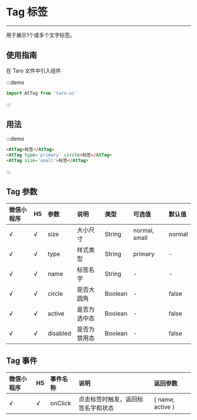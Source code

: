 # Tag 标签

---

用于展示1个或多个文字标签。

## 使用指南

在 Taro 文件中引入组件

:::demo
```js
import AtTag from 'taro-ui'
```
:::

## 用法

:::demo
```html
<AtTag>标签</AtTag>
<AtTag type='primary' circle>标签</AtTag>
<AtTag size='small'>标签</AtTag>
```
:::

## Tag 参数

| 微信小程序 | H5 | 参数     | 说明         | 类型    | 可选值        | 默认值 |
|:-----------|:---|:---------|:-------------|:--------|:--------------|:-------|
| √          | √  | size     | 大小尺寸     | String  | normal, small | normal |
| √          | √  | type     | 样式类型     | String  | primary       | -      |
| √          | √  | name     | 标签名字     | String  | -             | -      |
| √          | √  | circle   | 是否大圆角   | Boolean | -             | false  |
| √          | √  | active   | 是否为选中态 | Boolean | -             | false  |
| √          | √  | disabled | 是否为禁用态 | Boolean | -             | false  |

## Tag 事件

| 微信小程序 | H5 | 事件名称 | 说明                               | 返回参数         |
|:-----------|:---|:---------|:-----------------------------------|:-----------------|
| √          | √  | onClick  | 点击标签时触发，返回标签名字和状态 | { name, active } |